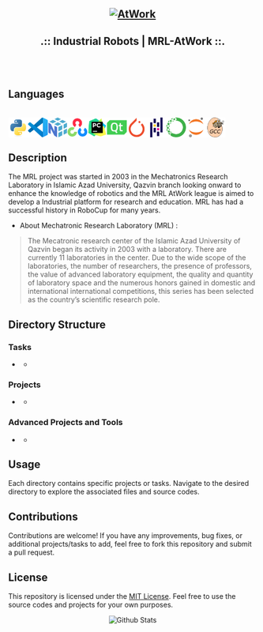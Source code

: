 <h2 align="center">
  <br>
  <a href="https://github.com/mrl"><img src="" alt="AtWork" width="400"></a>
  <br>
  <b><h4 align="center">.:: Industrial Robots | MRL-AtWork ::.</h4></b>
  <br>
</h2>

## Languages

<code>
<img align="center" src="https://github.com/devicons/devicon/blob/v2.15.1/icons/python/python-original.svg" width="40" height="40" /><img align="center" src="https://github.com/devicons/devicon/blob/v2.15.1/icons/vscode/vscode-original.svg" width="40" height="40"/><img align="center" src="https://github.com/devicons/devicon/blob/v2.15.1/icons/numpy/numpy-original.svg" width="40" height="40"/><img align="center" src="https://github.com/devicons/devicon/blob/v2.15.1/icons/opencv/opencv-original.svg" width="40" height="40" /><img align="center" src="https://github.com/devicons/devicon/blob/v2.15.1/icons/pycharm/pycharm-original.svg" width="40" height="40"/><img align="center" src="https://github.com/devicons/devicon/blob/v2.15.1/icons/qt/qt-original.svg" width="40" height="40" /><img align="center" src="https://github.com/devicons/devicon/blob/v2.15.1/icons/pytorch/pytorch-original.svg" width="40" height="40" /><img align="center" src="https://github.com/devicons/devicon/blob/v2.15.1/icons/pandas/pandas-original.svg" width="40" height="40" /><img align="center" src="https://github.com/devicons/devicon/blob/v2.15.1/icons/anaconda/anaconda-original.svg" width="40" height="40" /><img align="center" src="https://github.com/devicons/devicon/blob/v2.15.1/icons/jupyter/jupyter-original.svg" width="40" height="40" /><img align="center" src="https://github.com/devicons/devicon/blob/v2.15.1/icons/gcc/gcc-original.svg" width="40" height="40" />
</code>


## Description

The MRL project was started in 2003 in the Mechatronics Research Laboratory in Islamic Azad University, Qazvin branch looking onward to enhance the knowledge of robotics and the MRL AtWork league is aimed to develop a Industrial platform for research and education. MRL has had a successful history in RoboCup for many years.

* About Mechatronic Research Laboratory (MRL) :

> The Mecatronic research center of the Islamic Azad University of Qazvin began its activity in 2003 with a laboratory. There are currently 11 laboratories in the center. Due to the wide scope of the laboratories, the number of researchers, the presence of professors, the value of advanced laboratory equipment, the quality and quantity of laboratory space and the numerous honors gained in domestic and international international competitions, this series has been selected as the country’s scientific research pole.

## Directory Structure

### Tasks

- *

### Projects

- *

### Advanced Projects and Tools

- *

## Usage

Each directory contains specific projects or tasks. Navigate to the desired directory to explore the associated files and source codes.

## Contributions

Contributions are welcome! If you have any improvements, bug fixes, or additional projects/tasks to add, feel free to fork this repository and submit a pull request.

## License

This repository is licensed under the [MIT License](LICENSE). Feel free to use the source codes and projects for your own purposes.

<p align="center"><img height="27" src="https://raw.githubusercontent.com/mayhemantt/mayhemantt/Update/svg/Bottom.svg" alt="Github Stats" /></p>
